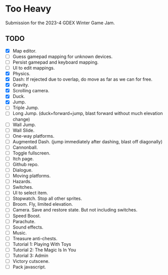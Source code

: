# Too Heavy

Submission for the 2023-4 GDEX Winter Game Jam.

## TODO

- [x] Map editor.
- [ ] Guess gamepad mapping for unknown devices.
- [ ] Persist gamepad and keyboard mapping.
- [ ] UI to edit mappings.
- [x] Physics.
- [x] Dash: If rejected due to overlap, do move as far as we can for free.
- [x] Gravity.
- [x] Scrolling camera.
- [x] Duck.
- [x] Jump.
- [ ] Triple Jump.
- [ ] Long Jump. (duck+forward+jump, blast forward without much elevation change)
- [ ] Wall Jump.
- [ ] Wall Slide.
- [ ] One-way platforms.
- [ ] Augmented Dash. (jump immediately after dashing, blast off diagonally)
- [ ] Cannonball.
- [ ] Toggle fullscreen.
- [ ] Itch page.
- [ ] Github repo.
- [ ] Dialogue.
- [ ] Moving platforms.
- [ ] Hazards.
- [ ] Switches.
- [ ] UI to select item.
- [ ] Stopwatch. Stop all other sprites.
- [ ] Broom. Fly, limited elevation.
- [ ] Camera. Save and restore state. But not including switches.
- [ ] Speed Boost.
- [ ] Parachute.
- [ ] Sound effects.
- [ ] Music.
- [ ] Treasure anti-chests.
- [ ] Tutorial 1: Playing With Toys
- [ ] Tutorial 2: The Magic Is In You
- [ ] Tutorial 3: Admin
- [ ] Victory cutscene.
- [ ] Pack javascript.

